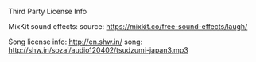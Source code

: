 Third Party License Info

MixKit sound effects:
source: https://mixkit.co/free-sound-effects/laugh/

Song 
license info: http://en.shw.in/
song: http://shw.in/sozai/audio120402/tsudzumi-japan3.mp3